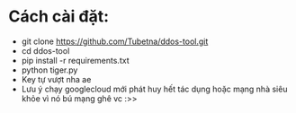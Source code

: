 # Cách cài đặt:
+ git clone https://github.com/Tubetna/ddos-tool.git
+ cd ddos-tool
+ pip install -r requirements.txt
+ python tiger.py
+ Key tự vượt nha ae
+ Lưu ý chạy googlecloud mới phát huy hết tác dụng hoặc mạng nhà siêu khỏe vì nó bú mạng ghê vc :>>
